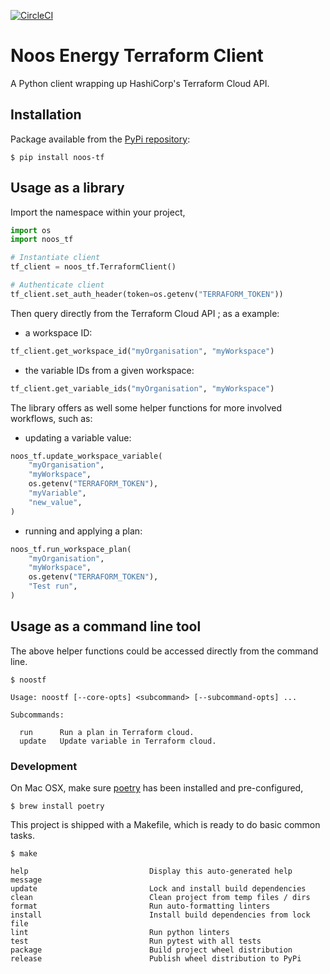 [![CircleCI](https://circleci.com/gh/noosenergy/noos-terraform.svg?style=svg&circle-token=5d70bf41e76bbad2a187da8db5c0c39f691db452)](https://circleci.com/gh/noosenergy/noos-terraform)

# Noos Energy Terraform Client

A Python client wrapping up HashiCorp's Terraform Cloud API.

## Installation

Package available from the [PyPi repository](https://pypi.org/project/noos-tf/):

    $ pip install noos-tf

## Usage as a library

Import the namespace within your project,

```python
import os
import noos_tf

# Instantiate client
tf_client = noos_tf.TerraformClient()

# Authenticate client
tf_client.set_auth_header(token=os.getenv("TERRAFORM_TOKEN"))
```

Then query directly from the Terraform Cloud API ; as a example:

* a workspace ID:
```python
tf_client.get_workspace_id("myOrganisation", "myWorkspace")
```

* the variable IDs from a given workspace:
```python
tf_client.get_variable_ids("myOrganisation", "myWorkspace")
```

The library offers as well some helper functions for more involved workflows, such as:

* updating a variable value:
```python
noos_tf.update_workspace_variable(
    "myOrganisation",
    "myWorkspace",
    os.getenv("TERRAFORM_TOKEN"),
    "myVariable",
    "new_value",
)
```

* running and applying a plan:
```python
noos_tf.run_workspace_plan(
    "myOrganisation",
    "myWorkspace",
    os.getenv("TERRAFORM_TOKEN"),
    "Test run",
)
```

## Usage as a command line tool

The above helper functions could be accessed directly from the command line.

```
$ noostf

Usage: noostf [--core-opts] <subcommand> [--subcommand-opts] ...

Subcommands:

  run      Run a plan in Terraform cloud.
  update   Update variable in Terraform cloud.
```

### Development

On Mac OSX, make sure [poetry](https://python-poetry.org/) has been installed and pre-configured,

    $ brew install poetry

This project is shipped with a Makefile, which is ready to do basic common tasks.

```
$ make

help                           Display this auto-generated help message
update                         Lock and install build dependencies
clean                          Clean project from temp files / dirs
format                         Run auto-formatting linters
install                        Install build dependencies from lock file
lint                           Run python linters
test                           Run pytest with all tests
package                        Build project wheel distribution
release                        Publish wheel distribution to PyPi
```
